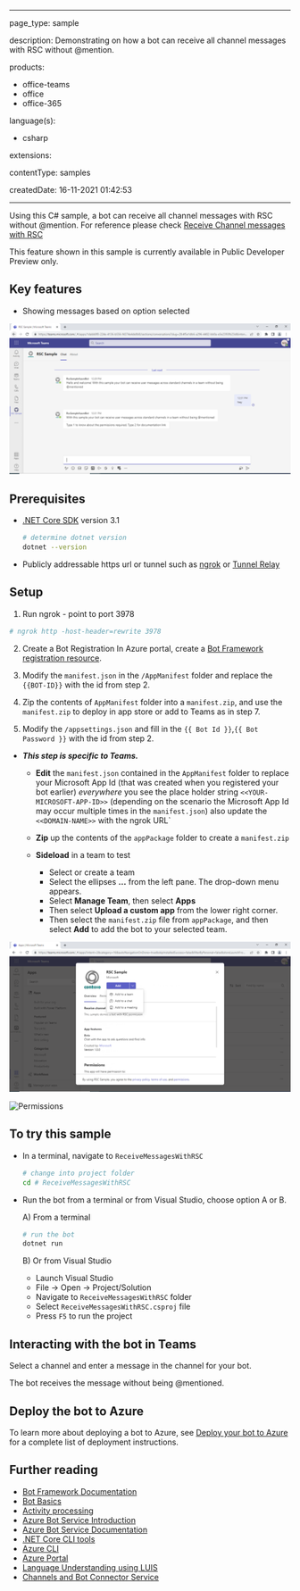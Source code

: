 
---

page_type: sample

description: Demonstrating on how a bot can receive all channel messages with RSC without @mention.

products:
- office-teams
- office
- office-365

language(s):
- csharp

extensions:

contentType: samples

createdDate: 16-11-2021 01:42:53

---
﻿﻿Using this C# sample, a bot can receive all channel messages with RSC without @mention.
For reference please check [Receive Channel messages with RSC](https://docs.microsoft.com/en-us/microsoftteams/platform/bots/how-to/conversations/channel-messages-with-rsc)

This feature shown in this sample is currently available in Public Developer Preview only.

## Key features

- Showing messages based on option selected

![Channel messages](ReceiveMessagesWithRSC/Images/botWithRSCFlow.png)

## Prerequisites

- [.NET Core SDK](https://dotnet.microsoft.com/download) version 3.1

  ```bash
  # determine dotnet version
  dotnet --version
  ```
- Publicly addressable https url or tunnel such as [ngrok](https://ngrok.com/) or [Tunnel Relay](https://github.com/OfficeDev/microsoft-teams-tunnelrelay) 

## Setup

1. Run ngrok - point to port 3978

```bash
# ngrok http -host-header=rewrite 3978
```

2. Create a Bot Registration
   In Azure portal, create a [Bot Framework registration resource](https://docs.microsoft.com/en-us/azure/bot-service/bot-builder-authentication?view=azure-bot-service-4.0&tabs=csharp%2Caadv2#create-the-resource).

3. Modify the `manifest.json` in the `/AppManifest` folder and replace the `{{BOT-ID}}` with the id from step 2.

4. Zip the contents of `AppManifest` folder into a `manifest.zip`, and use the `manifest.zip` to deploy in app store or add to Teams as in step 7.

5. Modify the `/appsettings.json` and fill in the `{{ Bot Id }}`,`{{ Bot Password }}` with the id from step 2.

- __*This step is specific to Teams.*__
    - **Edit** the `manifest.json` contained in the  `AppManifest` folder to replace your Microsoft App Id (that was created when you registered your bot earlier) *everywhere* you see the place holder string `<<YOUR-MICROSOFT-APP-ID>>` (depending on the scenario the Microsoft App Id may occur multiple times in the `manifest.json`) also update the `<<DOMAIN-NAME>>` with the ngrok URL`
    
    - **Zip** up the contents of the `appPackage` folder to create a `manifest.zip`
    - **Sideload** in a team to test
         - Select or create a team
         - Select the ellipses **...** from the left pane. The drop-down menu appears.
         - Select **Manage Team**, then select **Apps** 
         - Then select **Upload a custom app** from the lower right corner.
         - Then select the `manifest.zip` file from `appPackage`, and then select **Add** to add the bot to your selected team.

![App Installation](ReceiveMessagesWithRSC/Images/installApp.png)

![Permissions](ReceiveMessagesWithRSC/Images/permissions1.png)
    
## To try this sample

- In a terminal, navigate to `ReceiveMessagesWithRSC`

    ```bash
    # change into project folder
    cd # ReceiveMessagesWithRSC
    ```

- Run the bot from a terminal or from Visual Studio, choose option A or B.

  A) From a terminal

  ```bash
  # run the bot
  dotnet run
  ```

  B) Or from Visual Studio

  - Launch Visual Studio
  - File -> Open -> Project/Solution
  - Navigate to `ReceiveMessagesWithRSC` folder
  - Select `ReceiveMessagesWithRSC.csproj` file
  - Press `F5` to run the project

## Interacting with the bot in Teams

Select a channel and enter a message in the channel for your bot.

The bot receives the message without being @mentioned.

## Deploy the bot to Azure

To learn more about deploying a bot to Azure, see [Deploy your bot to Azure](https://aka.ms/azuredeployment) for a complete list of deployment instructions.

## Further reading

- [Bot Framework Documentation](https://docs.botframework.com)
- [Bot Basics](https://docs.microsoft.com/azure/bot-service/bot-builder-basics?view=azure-bot-service-4.0)
- [Activity processing](https://docs.microsoft.com/en-us/azure/bot-service/bot-builder-concept-activity-processing?view=azure-bot-service-4.0)
- [Azure Bot Service Introduction](https://docs.microsoft.com/azure/bot-service/bot-service-overview-introduction?view=azure-bot-service-4.0)
- [Azure Bot Service Documentation](https://docs.microsoft.com/azure/bot-service/?view=azure-bot-service-4.0)
- [.NET Core CLI tools](https://docs.microsoft.com/en-us/dotnet/core/tools/?tabs=netcore2x)
- [Azure CLI](https://docs.microsoft.com/cli/azure/?view=azure-cli-latest)
- [Azure Portal](https://portal.azure.com)
- [Language Understanding using LUIS](https://docs.microsoft.com/en-us/azure/cognitive-services/luis/)
- [Channels and Bot Connector Service](https://docs.microsoft.com/en-us/azure/bot-service/bot-concepts?view=azure-bot-service-4.0)

